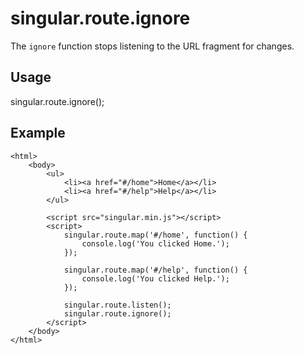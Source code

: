 # singular.route.ignore

The `ignore` function stops listening to the URL fragment for changes.

## Usage

singular.route.ignore();

## Example

	<html>
		<body>
			<ul>
				<li><a href="#/home">Home</a></li>
				<li><a href="#/help">Help</a></li>
			</ul>

			<script src="singular.min.js"></script>
			<script>
				singular.route.map('#/home', function() {
					console.log('You clicked Home.');
				});

				singular.route.map('#/help', function() {
					console.log('You clicked Help.');
				});

				singular.route.listen();
				singular.route.ignore();
			</script>
		</body>
	</html>

